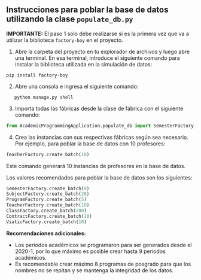 ## Instrucciones para poblar la base de datos utilizando la clase `populate_db.py`

**IMPORTANTE:** El paso 1 solo debe realizarse si es la primera vez que va a utilizar la biblioteca `factory-boy` en el
proyecto.

1. Abre la carpeta del proyecto en tu explorador de archivos y luego abre una terminal. En esa terminal, introduce el
   siguiente comando para instalar la biblioteca utilizada en la simulación de datos:

``` Shell
pip install factory-boy
```

2. Abre una consola e ingresa el siguiente comando:

``` Shell
   python manage.py shell
```

3. Importa todas las fábricas desde la clase de fábrica con el siguiente comando:

``` Python
from AcademicProgrammingApplication.populate_db import SemesterFactory, SubjectFactory, ProgramFactory, TeacherFactory, ClassFactory, ContractFactory, ViaticFactory
```

4. Crea las instancias con sus respectivas fábricas según sea necesario. Por ejemplo, para poblar la base de datos con
   10 profesores:

``` Python
TeacherFactory.create_batch(10)
```

Este comando generará 10 instancias de profesores en la base de datos.

Los valores recomendados para poblar la base de datos son los siguientes:

``` Python
SemesterFactory.create_batch(9)
SubjectFactory.create_batch(20)
ProgramFactory.create_batch(5)
TeacherFactory.create_batch(10)
ClassFactory.create_batch(200) 
ContractFactory.create_batch(10)
ViaticFactory.create_batch(10)
```

**Recomendaciones adicionales:**

- Los periodos académicos se programaron para ser generados desde el 2020-1, por lo que máximo es posible crear hasta 9
  periodos académicos.
- Es recomendable crear máximo 8 programas de posgrado para que los nombres no se repitan y se mantenga la integridad de
  los datos.